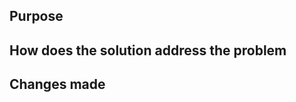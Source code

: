 ## Purpose
<!-- Provide any information reviewers might need to have context on your changes. -->


## How does the solution address the problem
<!-- Describe your solution. -->


## Changes made
<!-- Summary or changes that have been made. -->

